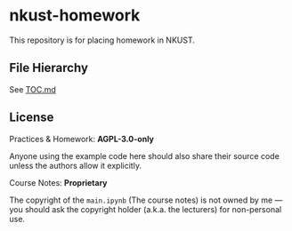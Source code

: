 # nkust-homework

This repository is for placing homework in NKUST.

## File Hierarchy

See [TOC.md](./TOC.md)

## License

Practices & Homework: **AGPL-3.0-only**

Anyone using the example code here should also share
their source code unless the authors allow it explicitly.

Course Notes: **Proprietary**

The copyright of the `main.ipynb` (The course notes) is not
owned by me — you should ask the copyright holder (a.k.a. the lecturers)
for non-personal use.
